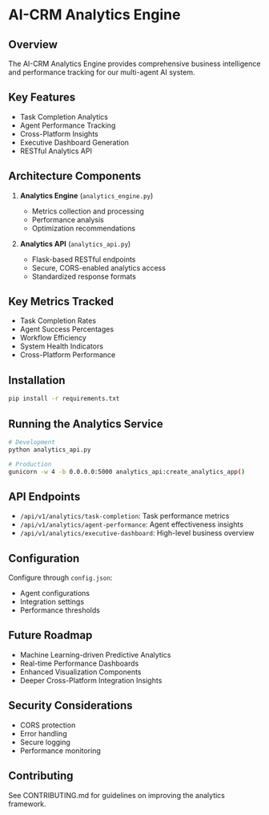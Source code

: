 # AI-CRM Analytics Engine

## Overview
The AI-CRM Analytics Engine provides comprehensive business intelligence and performance tracking for our multi-agent AI system.

## Key Features
- Task Completion Analytics
- Agent Performance Tracking
- Cross-Platform Insights
- Executive Dashboard Generation
- RESTful Analytics API

## Architecture Components
1. **Analytics Engine** (`analytics_engine.py`)
   - Metrics collection and processing
   - Performance analysis
   - Optimization recommendations

2. **Analytics API** (`analytics_api.py`)
   - Flask-based RESTful endpoints
   - Secure, CORS-enabled analytics access
   - Standardized response formats

## Key Metrics Tracked
- Task Completion Rates
- Agent Success Percentages
- Workflow Efficiency
- System Health Indicators
- Cross-Platform Performance

## Installation
```bash
pip install -r requirements.txt
```

## Running the Analytics Service
```bash
# Development
python analytics_api.py

# Production
gunicorn -w 4 -b 0.0.0.0:5000 analytics_api:create_analytics_app()
```

## API Endpoints
- `/api/v1/analytics/task-completion`: Task performance metrics
- `/api/v1/analytics/agent-performance`: Agent effectiveness insights
- `/api/v1/analytics/executive-dashboard`: High-level business overview

## Configuration
Configure through `config.json`:
- Agent configurations
- Integration settings
- Performance thresholds

## Future Roadmap
- Machine Learning-driven Predictive Analytics
- Real-time Performance Dashboards
- Enhanced Visualization Components
- Deeper Cross-Platform Integration Insights

## Security Considerations
- CORS protection
- Error handling
- Secure logging
- Performance monitoring

## Contributing
See CONTRIBUTING.md for guidelines on improving the analytics framework.